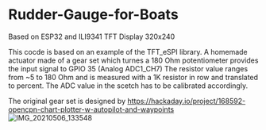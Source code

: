 # Rudder-Gauge-for-Boats
Based on ESP32 and ILI9341 TFT Display 320x240

This cocde is based on an example of the TFT_eSPI library.
A homemade actuator made of a gear set which turnes a 180 Ohm potentiometer 
provides the input signal to GPIO 35 (Analog ADC1_CH7)
The resistor value ranges from ~5 to 180 Ohm and is measured with a 1K resistor in row and translated to percent.
The ADC value in the scetch has to be calibrated accordingly.

The original gear set is designed by https://hackaday.io/project/168592-opencpn-chart-plotter-w-autopilot-and-waypoints
![IMG_20210506_133548](https://user-images.githubusercontent.com/37930673/117303739-554a2680-ae7d-11eb-8504-1f1abc6dc235.jpg)
